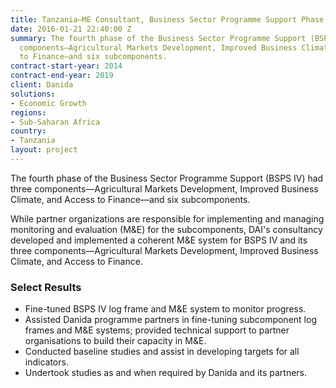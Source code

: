 ```yaml
---
title: Tanzania—ME Consultant, Business Sector Programme Support Phase IV (BSPS IV)
date: 2016-01-21 22:40:00 Z
summary: The fourth phase of the Business Sector Programme Support (BSPS IV) had three
  components—Agricultural Markets Development, Improved Business Climate, and Access
  to Finance—and six subcomponents.
contract-start-year: 2014
contract-end-year: 2019
client: Danida
solutions:
- Economic Growth
regions:
- Sub-Saharan Africa
country:
- Tanzania
layout: project
---
```


The fourth phase of the Business Sector Programme Support (BSPS IV) had three components—Agricultural Markets Development, Improved Business Climate, and Access to Finance—and six subcomponents.

While partner organizations are responsible for implementing and managing monitoring and evaluation (M&E) for the subcomponents, DAI's consultancy developed and implemented a coherent M&E system for BSPS IV and its three components—Agricultural Markets Development, Improved Business Climate, and Access to Finance.

### Select Results

* Fine-tuned BSPS IV log frame and M&E system to monitor progress.
* Assisted Danida programme partners in fine-tuning subcomponent log frames and M&E systems; provided technical support to partner organisations to build their capacity in M&E.
* Conducted baseline studies and assist in developing targets for all indicators.
* Undertook studies as and when required by Danida and its partners.
